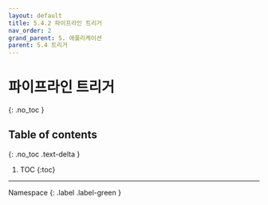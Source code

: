 ```yaml
---
layout: default
title: 5.4.2 파이프라인 트리거
nav_order: 2
grand_parent: 5. 애플리케이션
parent: 5.4 트리거
---
```


# 파이프라인 트리거
{: .no_toc }

## Table of contents
{: .no_toc .text-delta }

1. TOC
{:toc}

---

<div class="code-example" markdown="1">
Namespace
{: .label .label-green }
</div>
